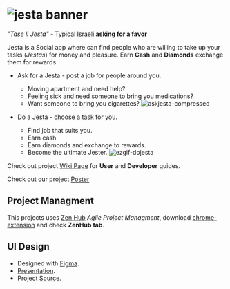 # ![jesta banner](https://user-images.githubusercontent.com/27515937/50377070-4c938580-061f-11e9-980f-10ad8cfede1a.png)

*"Tase li Jesta"* - Typical Israeli **asking for a favor**

Jesta is a Social app where can find people who are willing to take up your tasks (*Jestas*) for money and pleasure.
Earn **Cash** and **Diamonds** exchange them for rewards.

- Ask for a Jesta - post a job for people around you.
  - Moving apartment and need help?
  - Feeling sick and need someone to bring you medications?
  - Want someone to bring you cigarettes? 
![askjesta-compressed](https://user-images.githubusercontent.com/34001364/51126542-1c10c700-182c-11e9-87b2-7f1d9c946747.gif)

- Do a Jesta - choose a task for you.
  - Find job that suits you.
  - Earn cash.
  - Earn diamonds and exchange to rewards.
  - Become the ultimate Jester.
![ezgif-dojesta](https://user-images.githubusercontent.com/34001364/51126546-1ca95d80-182c-11e9-9005-f38d86b2f7b2.gif)
  
  
Check out project [Wiki Page](https://github.com/Technion236503/2019a-Jesta/wiki) for **User** and **Developer** guides.

Check out our project [Poster](https://docs.google.com/presentation/d/1aVluE97VLNI44Mfrrvv5WK2jLRCA1n6hQDu2AXtBjO4/edit?usp=sharing)

## Project Managment

This projects uses [Zen Hub](https://www.zenhub.com/) _Agile Project Managment_, download [chrome-extension](https://chrome.google.com/webstore/detail/zenhub-for-github/ogcgkffhplmphkaahpmffcafajaocjbd) and check **ZenHub tab**.

## UI Design

- Designed with [Figma](http://figma.com/).
- [Presentation](https://www.figma.com/proto/Hylopi77rMywtDUUuZHsLHh9/Jesta?node-id=55%3A458&scaling=scale-down&redirected=1).
- Project [Source](https://www.figma.com/file/Hylopi77rMywtDUUuZHsLHh9/Jesta?node-id=0%3A1).
